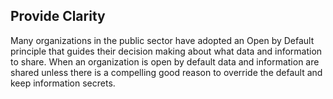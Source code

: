 ## Provide Clarity
Many organizations in the public sector have adopted an Open by Default principle that guides their decision making about what data and information to share. When an organization is open by default data and information are shared unless there is a compelling good reason to override the default and keep information secrets. 